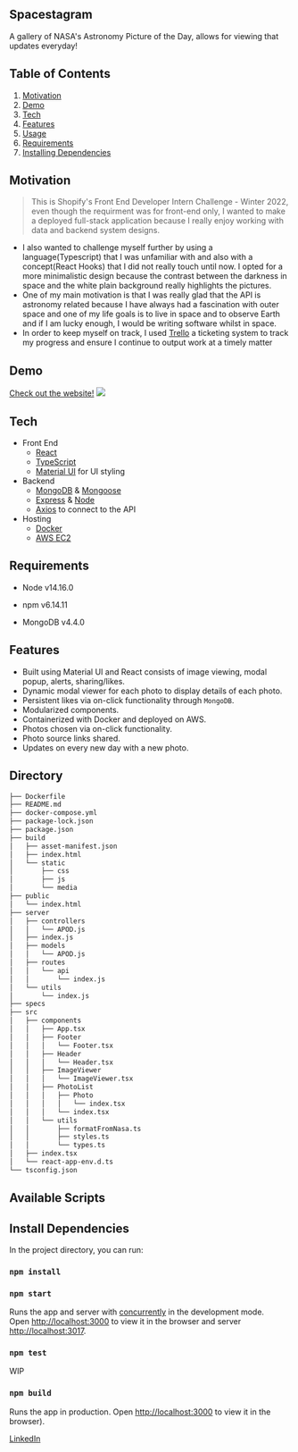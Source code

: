 ## Spacestagram

A gallery of NASA's Astronomy Picture of the Day, allows for viewing that updates everyday!

## Table of Contents
1. [Motivation](#Motivation)
1. [Demo](#Demo)
1. [Tech](#Tech)
1. [Features](#Features)
1. [Usage](#Usage)
1. [Requirements](#requirements)
1. [Installing Dependencies](#installing-dependencies)


## Motivation
> This is Shopify's Front End Developer Intern Challenge - Winter 2022, even though the requirment was for front-end only, I wanted to make a deployed full-stack application because I really enjoy working with data and backend system designs.
* I also wanted to challenge myself further by using a language(Typescript) that I was unfamiliar with and also with a concept(React Hooks) that I did not really touch until now. I opted for a more minimalistic design because the contrast between the darkness in space and the white plain background really highlights the pictures.
* One of my main motivation is that I was really glad that the API is astronomy related because I have always had a fascination with outer space and one of my life goals is to live in space and to observe Earth and if I am lucky enough, I would be writing software whilst in space.
* In order to keep myself on track, I used [Trello](https://trello.com/b/oYen6r6L/spacestagram) a ticketing system to track my progress and ensure I continue to output work at a timely matter

## Demo
[Check out the website!](http://ec2-54-219-138-150.us-west-1.compute.amazonaws.com/)
![](https://media2.giphy.com/media/zT5UG1ZAPvmTZxC0sz/giphy.gif?cid=790b76113866cc584d0564f3111c08ede5b508c1281bb89e&rid=giphy.gif&ct=g)

## Tech
* Front End
  * [React](https://reactjs.org/)
  * [TypeScript](https://www.typescriptlang.org/)
  * [Material UI](https://mui.com/) for UI styling
* Backend
  * [MongoDB](https://www.mongodb.com/) & [Mongoose](https://mongoosejs.com/)
  * [Express](https://expressjs.com/) & [Node](https://nodejs.dev/)
  * [Axios](https://www.npmjs.com/package/axios) to connect to the API
* Hosting
  * [Docker](https://www.docker.com/)
  * [AWS EC2](https://aws.amazon.com/ec2/)

## Requirements


- Node v14.16.0

- npm v6.14.11

- MongoDB v4.4.0


## Features
* Built using Material UI and React consists of image viewing, modal popup, alerts, sharing/likes.
* Dynamic modal viewer for each photo to display details of each photo.
* Persistent likes via on-click functionality through `MongoDB`.
* Modularized components.
* Containerized with Docker and deployed on AWS.
* Photos chosen via on-click functionality.
* Photo source links shared.
* Updates on every new day with a new photo.

## Directory
```bash
├── Dockerfile
├── README.md
├── docker-compose.yml
├── package-lock.json
├── package.json
├── build
│   ├── asset-manifest.json
│   ├── index.html
│   └── static
│       ├── css
│       ├── js
│       └── media
├── public
│   └── index.html
├── server
│   ├── controllers
│   │   └── APOD.js
│   ├── index.js
│   ├── models
│   │   └── APOD.js
│   ├── routes
│   │   └── api
│   │       └── index.js
│   └── utils
│       └── index.js
├── specs
├── src
│   ├── components
│   │   ├── App.tsx
│   │   ├── Footer
│   │   │   └── Footer.tsx
│   │   ├── Header
│   │   │   └── Header.tsx
│   │   ├── ImageViewer
│   │   │   └── ImageViewer.tsx
│   │   ├── PhotoList
│   │   │   ├── Photo
│   │   │   │   └── index.tsx
│   │   │   └── index.tsx
│   │   └── utils
│   │       ├── formatFromNasa.ts
│   │       ├── styles.ts
│   │       └── types.ts
│   ├── index.tsx
│   └── react-app-env.d.ts
└── tsconfig.json
```
## Available Scripts

## Install Dependencies
In the project directory, you can run:

### `npm install`

### `npm start`

Runs the app and server with [concurrently](https://www.npmjs.com/package/concurrently) in the development mode.\
Open [http://localhost:3000](http://localhost:3000) to view it in the browser and server [http://localhost:3017](http://localhost:3017).

### `npm test`
WIP
### `npm build`
Runs the app in production.
Open [http://localhost:3000](http://localhost:3000) to view it in the browser).

[LinkedIn](https://www.linkedin.com/in/jacky-xia-8aa261161//)
